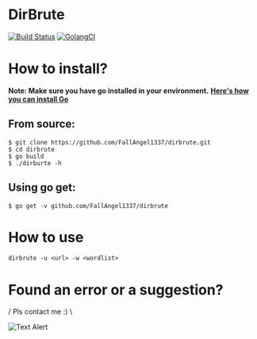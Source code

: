 # DirBrute
[![Build Status](https://travis-ci.org/dwyl/esta.svg?branch=master)](https://travis-ci.org/dwyl/esta)
[![GolangCI](https://golangci.com/badges/github.com/moul/golang-repo-template.svg)](https://golangci.com/r/github.com/moul/golang-repo-template)


# How to install?
**Note: Make sure you have go installed in your environment.**
**[Here's how you can install Go](https://golang.org/doc/install)**

## From source:
```
$ git clone https://github.com/FallAngel1337/dirbrute.git
$ cd dirbrute
$ go build
$ ./dirburte -h
```

## Using go get:
```
$ go get -v github.com/FallAngel1337/dirbrute
```

# How to use

```
dirbrute -u <url> -w <wordlist>
```

# Found an error or a suggestion?
/ Pls contact me :) \

![Text Alert](https://miro.medium.com/max/500/1*_wxwNuxszA6vwQIUMbF-fw.gif)
